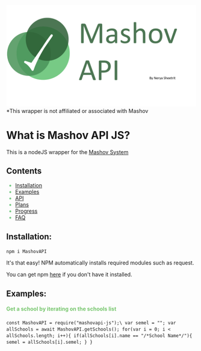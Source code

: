 
<img src="https://raw.githubusercontent.com/neryash/MashovAPI/master/npmLogo.png"/>
*This wrapper is not affiliated or associated with Mashov

# What is Mashov API JS?

This is a nodeJS wrapper for the
<a href="https://web.mashov.info/students/login" target="_blank">Mashov System</a>

## Contents
<span style="color:#77CA85">
<ul>
  <li><a href="#installation">Installation</a></li>
  <li><a href="#examples">Examples</a></li>
  <li><a href="#installation">API</a></li>
  <li><a href="#installation">Plans</a></li>
  <li><a href="#installation">Progress</a></li>
  <li><a href="#installation">FAQ</a></li>
</ul>
</span>

## Installation:
<div id="installation">
</div>

`npm i MashovAPI`

It's that easy! NPM automatically installs required modules such as request.

You can get npm <a href="https://nodejs.org/en/download/" target="_blank">here</a> if you don't have it installed.

## Examples:
<div id="examples">
</div>

<h4 class="green">Get a school by iterating on the schools list</h4>


`const MashovAPI = require("mashovapi-js");\
var semel = "";
var allSchools = await MashovAPI.getSchools();
for(var i = 0; i < allSchools.length; i++){
  if(allSchools[i].name == "/*School Name*/"){
    semel = allSchools[i].semel;
  }
}
`

<style>
  .green{
    color:#77C66E;
  }
</style>

